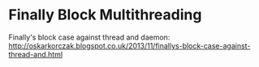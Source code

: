 Finally Block Multithreading
============================

Finally's block case against thread and daemon:
http://oskarkorczak.blogspot.co.uk/2013/11/finallys-block-case-against-thread-and.html
